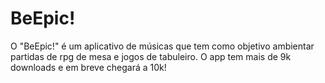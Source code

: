 # BeEpic!

O "BeEpic!" é um aplicativo de músicas que tem como objetivo ambientar partidas de rpg de mesa e jogos de tabuleiro.
O app tem mais de 9k downloads e em breve chegará a 10k!

